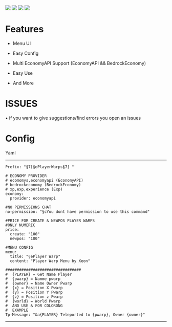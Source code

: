 [![](https://poggit.pmmp.io/shield.state/PlayerWarpsUI)](https://poggit.pmmp.io/p/PlayerWarpsUI)
<a href="https://poggit.pmmp.io/p/PlayerWarpsUI"><img src="https://poggit.pmmp.io/shield.state/PlayerWarpsUI"></a>
[![](https://poggit.pmmp.io/shield.dl.total/PlayerWarpsUI)](https://poggit.pmmp.io/p/PlayerWarpsUI)
<a href="https://poggit.pmmp.io/p/PlayerWarpsUI"><img src="https://poggit.pmmp.io/shield.dl.total/PlayerWarpsUI"></a>

# Features

- Menu UI

- Easy Config

- Multi EconomyAPI Support (EconomyAPI && BedrockEconomy)

- Easy Use

- And More

# ISSUES


• if you want to give suggestions/find errors you open an issues


# Config

Yaml

---

```#PREFIX MESSAGE
Prefix: "§7[§ePlayerWarps§7] "

# ECONOMY PROVIDER
# ecomomys,economyapi (EconomyAPI)
# bedrockeconomy (BedrockEconomy)
# xp,exp,experience (Exp)
economy:
  provider: economyapi
  
#NO PERMISSIONS CHAT
no-permission: "§cYou dont have permission to use this command"

#PRICE FOR CREATE & NEWPOS PLAYER WARPS
#ONLY NUMERIC
price:
  create: "100"
  newpos: "100"
  
#MENU CONFIG
menu:
  title: "§ePlayer Warp"
  content: "Player Warp Menu by Xeon"
  
#################################
#  {PLAYER} = Get Name Player
#  {pwarp} = Namme pwarp
#  {owner} = Name Owner Pwarp
#  {x} = Position X Pwarp
#  {y} = Position Y Pwarp
#  {z} = Position z Pwarp
#  {world} = World Pwarp
#  AND USE & FOR COLORONG
#  EXAMPLE
Tp-Message: "&a{PLAYER} Teleported to {pwarp}, Owner {owner}"
```

---

